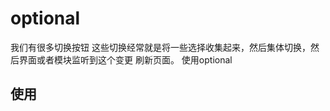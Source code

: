# optional

我们有很多切换按钮
这些切换经常就是将一些选择收集起来，然后集体切换，然后界面或者模块监听到这个变更 刷新页面。
使用optional
## 使用

```javascript


```
